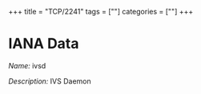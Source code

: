 +++
title = "TCP/2241"
tags = [""]
categories = [""]
+++

# IANA Data

_Name:_ ivsd

_Description:_ IVS Daemon

